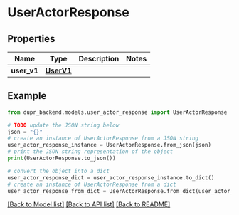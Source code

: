 # UserActorResponse


## Properties

Name | Type | Description | Notes
------------ | ------------- | ------------- | -------------
**user_v1** | [**UserV1**](UserV1.md) |  | 

## Example

```python
from dupr_backend.models.user_actor_response import UserActorResponse

# TODO update the JSON string below
json = "{}"
# create an instance of UserActorResponse from a JSON string
user_actor_response_instance = UserActorResponse.from_json(json)
# print the JSON string representation of the object
print(UserActorResponse.to_json())

# convert the object into a dict
user_actor_response_dict = user_actor_response_instance.to_dict()
# create an instance of UserActorResponse from a dict
user_actor_response_from_dict = UserActorResponse.from_dict(user_actor_response_dict)
```
[[Back to Model list]](../README.md#documentation-for-models) [[Back to API list]](../README.md#documentation-for-api-endpoints) [[Back to README]](../README.md)



